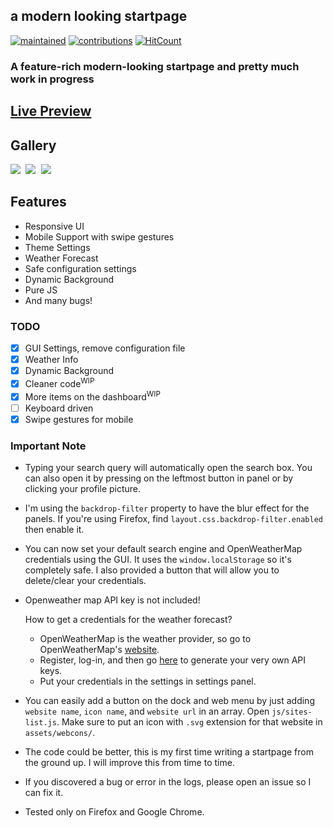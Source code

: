 ## a modern looking startpage
[![maintained](https://img.shields.io/maintenance/yes/2020?label=maintained&style=flat-square)](https://github.com/manilarome/the-glorious-startpage/commits/master) [![contributions](https://img.shields.io/badge/contribution-welcome-brightgreen&?style=flat-square)](https://github.com/manilarome/the-glorious-startpage/pulls) [![HitCount](http://hits.dwyl.com/manilarome/the-glorious-startpage.svg)](http://hits.dwyl.com/manilarome/the-glorious-startpage)

### A feature-rich modern-looking startpage and pretty much work in progress

## [Live Preview](https://manilarome.github.io/the-glorious-startpage/)

## Gallery

<kbd>
	<img src="https://i.imgur.com/EKZShjZ.png">
</kbd>
<kbd>
	<img src="https://i.imgur.com/Gy89siX.png">
</kbd>
<kbd>
	<img src="https://i.imgur.com/Ejoaz83.png">
</kbd>

## Features

+ Responsive UI
+ Mobile Support with swipe gestures
+ Theme Settings
+ Weather Forecast
+ Safe configuration settings
+ Dynamic Background
+ Pure JS
+ And many bugs!

### TODO

- [x] GUI Settings, remove configuration file
- [x] Weather Info  
- [x] Dynamic Background   
- [x] Cleaner code<sup>WIP</sup>  
- [x] More items on the dashboard<sup>WIP</sup>  
- [ ] Keyboard driven
- [x] Swipe gestures for mobile

### Important Note

+ Typing your search query will automatically open the search box. You can also open it by pressing on the leftmost button in panel or by clicking your profile picture.
+ I'm using the `backdrop-filter` property to have the blur effect for the panels. If you're using Firefox, find `layout.css.backdrop-filter.enabled` then enable it.
+ You can now set your default search engine and OpenWeatherMap credentials using the GUI. It uses the `window.localStorage` so it's completely safe. I also provided a button that will allow you to delete/clear your credentials.
+ Openweather map API key is not included!

	How to get a credentials for the weather forecast?

	- OpenWeatherMap is the weather provider, so go to OpenWeatherMap's [website](https://home.openweathermap.org/).
	- Register, log-in, and then go [here](https://home.openweathermap.org/api_keys) to generate your very own API keys. 
	- Put your credentials in the settings in settings panel.

+ You can easily add a button on the dock and web menu by just adding `website name`, `icon name`, and `website url` in an array. Open `js/sites-list.js`. Make sure to put an icon with `.svg` extension for that website in `assets/webcons/`.

+ The code could be better, this is my first time writing a startpage from the ground up. I will improve this from time to time.
+ If you discovered a bug or error in the logs, please open an issue so I can fix it.
+ Tested only on Firefox and Google Chrome.
